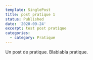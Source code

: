 ```yaml
---
template: SinglePost
title: post pratique 1
status: Published
date: '2020-09-24'
excerpt: test post pratique
categories:
  - category: Pratique
---
```

Un post de pratique. Blablabla pratique.
